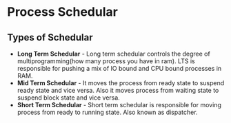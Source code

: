 # Process Schedular

## Types of Schedular
- **Long Term Schedular** - Long term schedular controls the degree of multiprogramming(how many process you have in ram). LTS is responsible for pushing a mix of IO bound and CPU bound processes in RAM.
- **Mid Term Schedular** - It moves the process from ready state to suspend ready state and vice versa. Also it moves process from waiting state to suspend block state and vice versa.
- **Short Term Schedular** - Short term schedular is responsible for moving process from ready to running state. Also known as dispatcher. 